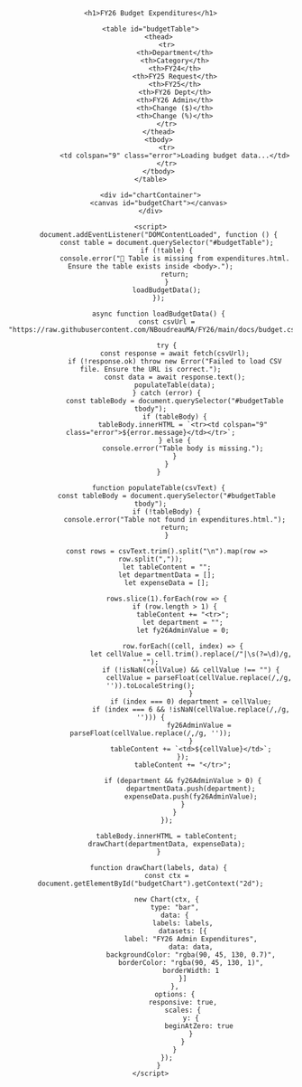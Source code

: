 <!DOCTYPE html>
<html lang="en">
<head>
    <meta charset="UTF-8">
    <meta name="viewport" content="width=device-width, initial-scale=1.0">
    <title>FY26 Budget Expenditures</title>
    <script src="https://cdn.jsdelivr.net/npm/chart.js"></script>
    <style>
        body {
            font-family: Arial, sans-serif;
            text-align: center;
            padding: 20px;
        }
        h1 {
            color: #5a2d82;
        }
        table {
            width: 90%;
            margin: 20px auto;
            border-collapse: collapse;
            text-align: left;
        }
        th, td {
            border: 1px solid #ddd;
            padding: 8px;
            text-align: right;
        }
        th {
            background-color: #5a2d82;
            color: white;
            text-align: center;
        }
        #chartContainer {
            width: 80%;
            margin: 30px auto;
        }
    </style>
</head>
<body>

    <h1>FY26 Budget Expenditures</h1>
    
    <table id="budgetTable">
        <thead>
            <tr>
                <th>Department</th>
                <th>Category</th>
                <th>FY24</th>
                <th>FY25 Request</th>
                <th>FY25</th>
                <th>FY26 Dept</th>
                <th>FY26 Admin</th>
                <th>Change ($)</th>
                <th>Change (%)</th>
            </tr>
        </thead>
        <tbody>
            <tr>
                <td colspan="9" class="error">Loading budget data...</td>
            </tr>
        </tbody>
    </table>

    <div id="chartContainer">
        <canvas id="budgetChart"></canvas>
    </div>

    <script>
        document.addEventListener("DOMContentLoaded", function () {
            const table = document.querySelector("#budgetTable");
            if (!table) {
                console.error("🚨 Table is missing from expenditures.html. Ensure the table exists inside <body>.");
                return;
            }
            loadBudgetData();
        });

        async function loadBudgetData() {
            const csvUrl = "https://raw.githubusercontent.com/NBoudreauMA/FY26/main/docs/budget.csv";

            try {
                const response = await fetch(csvUrl);
                if (!response.ok) throw new Error("Failed to load CSV file. Ensure the URL is correct.");
                const data = await response.text();
                populateTable(data);
            } catch (error) {
                const tableBody = document.querySelector("#budgetTable tbody");
                if (tableBody) {
                    tableBody.innerHTML = `<tr><td colspan="9" class="error">${error.message}</td></tr>`;
                } else {
                    console.error("Table body is missing.");
                }
            }
        }

        function populateTable(csvText) {
            const tableBody = document.querySelector("#budgetTable tbody");
            if (!tableBody) {
                console.error("Table not found in expenditures.html.");
                return;
            }

            const rows = csvText.trim().split("\n").map(row => row.split(","));
            let tableContent = "";
            let departmentData = [];
            let expenseData = [];

            rows.slice(1).forEach(row => {
                if (row.length > 1) {
                    tableContent += "<tr>";
                    let department = "";
                    let fy26AdminValue = 0;

                    row.forEach((cell, index) => {
                        let cellValue = cell.trim().replace(/"|\s(?=\d)/g, "");
                        if (!isNaN(cellValue) && cellValue !== "") {
                            cellValue = parseFloat(cellValue.replace(/,/g, '')).toLocaleString();
                        }
                        if (index === 0) department = cellValue;
                        if (index === 6 && !isNaN(cellValue.replace(/,/g, ''))) {
                            fy26AdminValue = parseFloat(cellValue.replace(/,/g, ''));
                        }
                        tableContent += `<td>${cellValue}</td>`;
                    });
                    tableContent += "</tr>";

                    if (department && fy26AdminValue > 0) {
                        departmentData.push(department);
                        expenseData.push(fy26AdminValue);
                    }
                }
            });

            tableBody.innerHTML = tableContent;
            drawChart(departmentData, expenseData);
        }

        function drawChart(labels, data) {
            const ctx = document.getElementById("budgetChart").getContext("2d");

            new Chart(ctx, {
                type: "bar",
                data: {
                    labels: labels,
                    datasets: [{
                        label: "FY26 Admin Expenditures",
                        data: data,
                        backgroundColor: "rgba(90, 45, 130, 0.7)",
                        borderColor: "rgba(90, 45, 130, 1)",
                        borderWidth: 1
                    }]
                },
                options: {
                    responsive: true,
                    scales: {
                        y: {
                            beginAtZero: true
                        }
                    }
                }
            });
        }
    </script>

</body>
</html>

